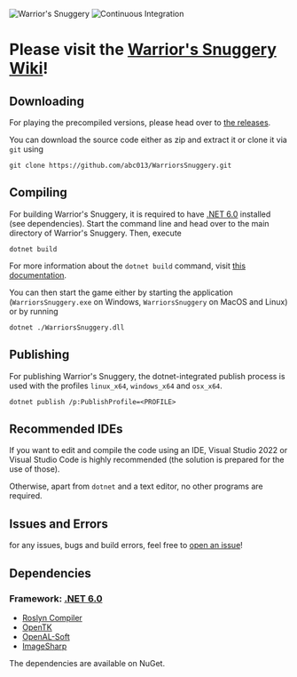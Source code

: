 ![Warrior's Snuggery](https://i.imgur.com/Is8gUOz.png)
![Continuous Integration](https://github.com/abc013/WarriorsSnuggery/actions/workflows/build.yml/badge.svg)
# Please visit the [Warrior's Snuggery Wiki](https://github.com/abc013/WarriorsSnuggery/wiki)!

## Downloading
For playing the precompiled versions, please head over to [the releases](https://github.com/abc013/WarriorsSnuggery/releases).

You can download the source code either as zip and extract it or clone it via `git` using 
```git
git clone https://github.com/abc013/WarriorsSnuggery.git
```
## Compiling
For building Warrior's Snuggery, it is required to have [.NET 6.0](https://dotnet.microsoft.com/download/dotnet/6.0) installed (see dependencies).
Start the command line and head over to the main directory of Warrior's Snuggery. Then, execute
```
dotnet build
```
For more information about the `dotnet build` command, visit [this documentation](https://docs.microsoft.com/en-us/dotnet/core/tools/dotnet-build).

You can then start the game either by starting the application (`WarriorsSnuggery.exe` on Windows, `WarriorsSnuggery` on MacOS and Linux) or by running
```
dotnet ./WarriorsSnuggery.dll
```

## Publishing
For publishing Warrior's Snuggery, the dotnet-integrated publish process is used with the profiles `linux_x64`, `windows_x64` and `osx_x64`.
```
dotnet publish /p:PublishProfile=<PROFILE>
```

## Recommended IDEs
If you want to edit and compile the code using an IDE, Visual Studio 2022 or Visual Studio Code is highly recommended (the solution is prepared for the use of those).

Otherwise, apart from `dotnet` and a text editor, no other programs are required.

## Issues and Errors
for any issues, bugs and build errors, feel free to [open an issue](https://github.com/abc013/WarriorsSnuggery/issues/new)!

## Dependencies
### Framework: [.NET 6.0](https://dotnet.microsoft.com/download/dotnet/6.0)
- [Roslyn Compiler](https://github.com/dotnet/roslyn)
- [OpenTK](https://github.com/opentk/opentk)
- [OpenAL-Soft](https://openal-soft.org/)
- [ImageSharp](https://sixlabors.com/products/imagesharp/)

The dependencies are available on NuGet.
